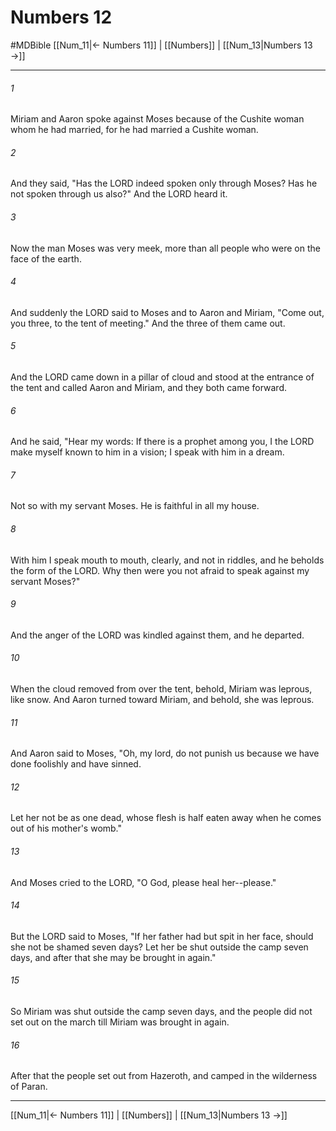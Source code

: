 # Numbers 12
#MDBible
[[Num_11|← Numbers 11]] | [[Numbers]] | [[Num_13|Numbers 13 →]]

***

###### 1 
Miriam and Aaron spoke against Moses because of the Cushite woman whom he had married, for he had married a Cushite woman. 

###### 2 
And they said, "Has the LORD indeed spoken only through Moses? Has he not spoken through us also?" And the LORD heard it. 

###### 3 
Now the man Moses was very meek, more than all people who were on the face of the earth. 

###### 4 
And suddenly the LORD said to Moses and to Aaron and Miriam, "Come out, you three, to the tent of meeting." And the three of them came out. 

###### 5 
And the LORD came down in a pillar of cloud and stood at the entrance of the tent and called Aaron and Miriam, and they both came forward. 

###### 6 
And he said, "Hear my words: If there is a prophet among you, I the LORD make myself known to him in a vision; I speak with him in a dream. 

###### 7 
Not so with my servant Moses. He is faithful in all my house. 

###### 8 
With him I speak mouth to mouth, clearly, and not in riddles, and he beholds the form of the LORD. Why then were you not afraid to speak against my servant Moses?" 

###### 9 
And the anger of the LORD was kindled against them, and he departed. 

###### 10 
When the cloud removed from over the tent, behold, Miriam was leprous, like snow. And Aaron turned toward Miriam, and behold, she was leprous. 

###### 11 
And Aaron said to Moses, "Oh, my lord, do not punish us because we have done foolishly and have sinned. 

###### 12 
Let her not be as one dead, whose flesh is half eaten away when he comes out of his mother's womb." 

###### 13 
And Moses cried to the LORD, "O God, please heal her--please." 

###### 14 
But the LORD said to Moses, "If her father had but spit in her face, should she not be shamed seven days? Let her be shut outside the camp seven days, and after that she may be brought in again." 

###### 15 
So Miriam was shut outside the camp seven days, and the people did not set out on the march till Miriam was brought in again. 

###### 16 
After that the people set out from Hazeroth, and camped in the wilderness of Paran. 

***

[[Num_11|← Numbers 11]] | [[Numbers]] | [[Num_13|Numbers 13 →]]
